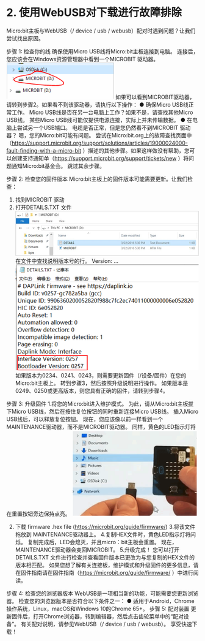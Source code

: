 # 2. 使用WebUSB对下载进行故障排除

Micro:bit主板与WebUSB（/ device / usb / webusb）配对时遇到问题？让我们尝试找出原因。

步骤 1: 检查你的线 
确保使用Micro USB线将Micro:bit主板连接到电脑。 连接后，您应该会在Windows资源管理器中看到一个MICROBIT 驱动器。 
![Img](./media/img-20230328132811.png)
如果可以看到MICROBIT驱动器，请转到步骤2。如果看不到该驱动器，请执行以下操作： 
● 确保Micro USB线正常工作。
Micro USB线是否在另一台电脑上工作？如果不是，请查找其他Micro USB线。 某些Micro USB线可能仅提供电源连接，实际上并未传输数据。 
● 在电脑上尝试另一个USB端口。 
电缆是否正常，但是您仍然看不到MICROBIT 驱动器？ 嗯，您的Micro:bit可能有问题。 尝试在Micro:bit.org上的故障查找页面中（https://support.microbit.org/support/solutions/articles/19000024000-fault-finding-with-a-micro-bit ）描述的其他步骤。如果这样做没有帮助，您可以创建支持通知单（https://support.microbit.org/support/tickets/new ）将问题通知Micro:bit基金会。 跳过其余步骤。

步骤 2: 检查您的固件版本 
Micro:bit主板上的固件版本可能需要更新。让我们检查： 
1. 找到MICROBIT 驱动 
2. 打开DETAILS.TXT 文件
![Img](./media/img-20230328132932.png)
在文件中查找说明版本号的行。 Version: ... 
![Img](./media/img-20230328132944.png)
如果版本为0234、0241、0243，则需要更新固件（/设备/固件）在您的Micro:bit主板上。 转到步骤3，然后按照升级说明进行操作。 
如果版本是0249、0250或更高版本，则您具有正确的固件，请转到步骤4。

步骤 3: 升级固件 
1.将您的Micro:bit进入维护模式。 为此，请从Micro:bit主板拔下Micro USB线，然后在按住复位按钮的同时重新连接Micro USB线。 插入Micro USB线后，可以释放复位按钮。 现在，您应该像以前一样看到一个MAINTENANCE驱动器，而不是MICROBIT驱动器。 同样，黄色的LED指示灯将在重置按钮旁边保持点亮。 
![Img](./media/img-20230328133026.png)

2. 下载 firmware .hex file 
(https://microbit.org/guide/firmware/)
3.将该文件拖放到 MAINTENANCE驱动器上。
4.复制HEX文件时，黄色LED指示灯将闪烁。 复制完成后，LED会熄灭，并且micro：bit主板会重置。 现在，MAINTENANCE驱动器会变回MICROBIT。 
5.升级完成！ 您可以打开DETAILS.TXT 文件进行检查并查看固件版本已更改为与您复制的HEX文件的版本相匹配。
 如果您想了解有关连接板，维护模式和升级固件的更多信息，请在固件指南请在固件指南（https://microbit.org/guide/firmware/ ）中进行阅读。

步骤 4: 检查您的浏览器版本 
WebUSB是一项相当新的功能，可能需要您更新浏览器。 检查您的浏览器版本是否符合以下条件之一： 
● 适用于Android，Chrome操作系统，Linux，macOS和Windows 10的Chrome 65+。 
步骤 5: 配对装置 
更新固件后，打开Chrome浏览器，转到编辑器，然后点击齿轮菜单中的“配对设备”。 有关配对说明，请参见WebUSB（/ device / usb / webusb）。 
享受快速下载！ 








